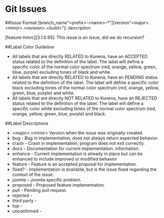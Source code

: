 # Git Issues


##Issue Format
[branch_name"\<prefix\>-\<name\>-*"][version"\<major\>.\<minor\>.\<revision\>.\<build\>"]: description

[feature-hmvc][3.1.0.95]: This issue is an issue, did we do recursion?

##Label Color Guideline
* All labels that are directly RELATED to Kunena, have an ACCEPTED status related to the definition of the label. The label will define a specific color of the normal color spectrum (red, orange, yellow, green, blue, purple) excluding tones of black and white.
* All labels that are directly RELATED to Kunena, have an PENDING status related to the definition of the label. The label will define a specific color black excluding tones of the normal color spectrum (red, orange, yellow, green, blue, purple) and white.
* All labels that are directly NOT RELATED to Kunena, have an REJECTED status related to the definition of the label.  The label will define a specific color white excluding tones of the normal color spectrum (red, orange, yellow, green, blue, purple) and black.

##Label Descriptions
* \<major\>.\<minor\> Version when the issue was originally created.
* bug - Bug in implementation, does not always return expected behavior.
* crash - Crash in implementation, program does not exit correctly.
* docs - Documentation for current implementation.
information.
* enhance - Current implementation is already in place but can be enhanced to include improved or modified behavior 
* feature - Feature is an accepted proposal for implementation.
* fixed? - Implementation is available, but is the issue fixed regarding the context of the issue.
* joomla - Joomla specific problem.
* proposed - Proposed feature implementation.
* pull - Pending pull request.
* rejected - 
* third party - 
* top -
* unconfirmed - 
